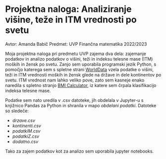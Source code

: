 # Projektna naloga: Analiziranje višine, teže in ITM vrednosti po svetu

Avtor: Amanda Babič
Predmet: UVP
Finančna matematika
2022/2023

Moja projektna naloga pri predmetu UVP zajema dva dela: zajemanje podatkov in analizo podatkov o višini, teži in indeksu telesne mase (ITM) moških in žensk po svetu. Zanjo sem uporabila programski jezik Python, s pomočjo katerega sem s spletne strani [WorldData](https://www.worlddata.info/average-bodyheight.php) vzela podatke o višini, teži in ITM vrednosti moških in žensk glede na države in dele kontinentov po svetu. ITM vrednost nam lahko veliko pove, zato sem kasneje enako naredila s spletno stranjo [BMI Calculator](https://www.calculator.net/bmi-calculator.html), iz katere sem črpala klasifikacijo indeksa telesne mase.

Podatke sem nato uredila v .csv datoteke, jih obdelala v Jupyter-u s knjižnico Pandas za Python in shranila v mapo *obdelani podatki*. Datoteke so sledeče:
- *drzave.csv*
- *kontinenti.csv*
- *podatkiM.csv*
- *podatkiZ.csv*
- *dodatno.csv*

Tako za zajem podatkov kot za analizo sem uporabila jupyter notebooks.
